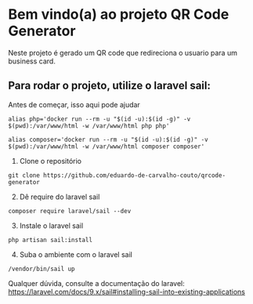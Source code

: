 # Bem vindo(a) ao projeto QR Code Generator

Neste projeto é gerado um QR code que redireciona o usuario para um  business card.

## Para rodar o projeto, utilize o laravel sail:

Antes de começar, isso aqui pode ajudar
```
alias php='docker run --rm -u "$(id -u):$(id -g)" -v $(pwd):/var/www/html -w /var/www/html php php'
```
```
alias composer='docker run --rm -u "$(id -u):$(id -g)" -v $(pwd):/var/www/html -w /var/www/html composer composer'
```

1. Clone o repositório
```
git clone https://github.com/eduardo-de-carvalho-couto/qrcode-generator
```
2. Dê require do laravel sail
```
composer require laravel/sail --dev
```
3. Instale o laravel sail
```
php artisan sail:install
```
4. Suba o ambiente com o laravel sail
```.
/vendor/bin/sail up
```
Qualquer dúvida, consulte a documentação do laravel:
https://laravel.com/docs/9.x/sail#installing-sail-into-existing-applications